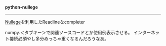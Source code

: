 __python-nullege__ 
***
[Nullege](http://nullege.com/ "Nullege")を利用したReadlineなcompleter 

numpy.＜タブキー＞で関連ソースコードとか使用例表示させる。
インターネット接続必須やし多分めっちゃ重くなるんだろうなあ。
